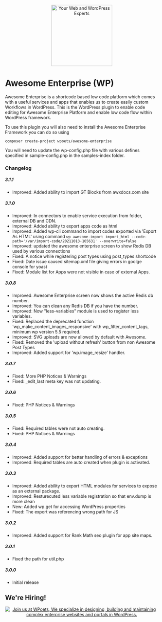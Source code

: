 <p align="center">
	<a href="https://www.wpoets.com/" target="_blank"><img width="200"src="https://www.wpoets.com/wp-content/uploads/2018/05/WPoets-logo-1.svg" alt='Your Web and WordPress Experts'></a>
</p>

# Awesome Enterprise (WP)

Awesome Enterprise is a shortcode based low code platform which comes with a useful services and apps that enables us to create easily custom Workflows in WordPress. This is the WordPress plugin to enable code editing for Awesome Enterprise Platform and enable low code flow within WordPress framework.

To use this plugin you will also need to install the Awesome Enterprise Framework you can do so using

`composer create-project wpoets/awesome-enterprise`

You will need to update the wp-config.php file with various defines specified in sample-config.php in the samples-index folder.


### Changelog 

##### 3.1.1
* Improved: Added ability to import GT Blocks from awxdocs.com site

##### 3.1.0
* Improved: In connectors to enable service execution from folder, external DB and CDN.
* Improved: Added ability to export apps code as html
* Improved: Added wp-cli command to import codes exported via 'Export As HTML' using command `wp awesome-import import_html --code-path='/var/import-code/20211013-105631' --overwrite=false`
* Improved: updated the awesome enterprise screen to show Redis DB used by various connections
* Fixed: A notice while registering post types using post_types shortcode
* Fixed: Date issue caused sitemap.xml file giving errors in goolge console for yoast
* Fixed: Module list for Apps were not visible in case of external Apps.

##### 3.0.8
* Improved: Awesome Enterprise screen now shows the active Redis db number.
* Improved: You can clean any Redis DB if you have the number.
* Improved: Now "less-variables" module is used to register less variables.
* Fixed: Replaced the deprecated function 'wp_make_content_images_responsive' with wp_filter_content_tags, minimum wp version 5.5 required.
* Improved: SVG uploads are now allowed by default with Awesome.
* Fixed: Removed the 'upload without refresh' button from non Awesome Post Types
* Improved: Added support for 'wp.image_resize' handler.

##### 3.0.7 
* Fixed: More PHP Notices & Warnings
* Fixed: _edit_last meta key was not updating.
 
##### 3.0.6 
* Fixed: PHP Notices & Warnings

##### 3.0.5 
* Fixed: Required tables were not auto creating.
* Fixed: PHP Notices & Warnings

##### 3.0.4  
* Improved: Added support for better handling of errors & exceptions
* Improved: Required tables are auto created when plugin is activated.

##### 3.0.3  
* Improved: Added ability to export HTML modules for services to expose as an external package.
* Improved: Resturecuted less variable registration so that env.dump is more clean
* New: Added wp.get for accessing WordPress properties
* Fixed: The export was referencing wrong path for JS

##### 3.0.2  
* Improved: Added support for Rank Math seo plugin for app site maps. 

##### 3.0.1  
* Fixed the path for util.php 

##### 3.0.0  
* Initial release

## We're Hiring!

<p align="center">
<a href="https://www.wpoets.com/careers/"><img src="https://www.wpoets.com/wp-content/uploads/2020/11/work-with-us_1776x312.png" alt="Join us at WPoets, We specialize in designing, building and maintaining complex enterprise websites and portals in WordPress."></a>
</p>
